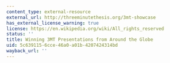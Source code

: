 ```yaml
---
content_type: external-resource
external_url: http://threeminutethesis.org/3mt-showcase
has_external_license_warning: true
license: https://en.wikipedia.org/wiki/All_rights_reserved
status: ''
title: Winning 3MT Presentations from Around the Globe
uid: 5c639115-6cce-46a0-a01b-4207424314bd
wayback_url: ''
---
```

